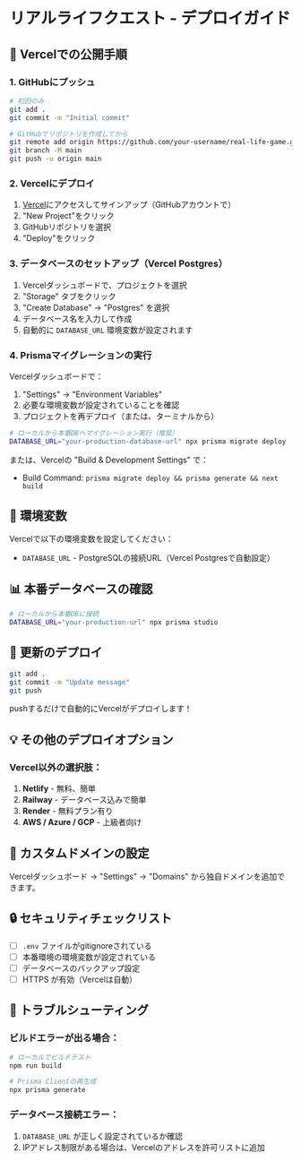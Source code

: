# リアルライフクエスト - デプロイガイド

## 🚀 Vercelでの公開手順

### 1. GitHubにプッシュ

```bash
# 初回のみ
git add .
git commit -m "Initial commit"

# GitHubでリポジトリを作成してから
git remote add origin https://github.com/your-username/real-life-game.git
git branch -M main
git push -u origin main
```

### 2. Vercelにデプロイ

1. [Vercel](https://vercel.com)にアクセスしてサインアップ（GitHubアカウントで）
2. "New Project"をクリック
3. GitHubリポジトリを選択
4. "Deploy"をクリック

### 3. データベースのセットアップ（Vercel Postgres）

1. Vercelダッシュボードで、プロジェクトを選択
2. "Storage" タブをクリック
3. "Create Database" → "Postgres" を選択
4. データベース名を入力して作成
5. 自動的に `DATABASE_URL` 環境変数が設定されます

### 4. Prismaマイグレーションの実行

Vercelダッシュボードで：
1. "Settings" → "Environment Variables"
2. 必要な環境変数が設定されていることを確認
3. プロジェクトを再デプロイ（または、ターミナルから）

```bash
# ローカルから本番DBへマイグレーション実行（推奨）
DATABASE_URL="your-production-database-url" npx prisma migrate deploy
```

または、Vercelの "Build & Development Settings" で：
- Build Command: `prisma migrate deploy && prisma generate && next build`

## 🔑 環境変数

Vercelで以下の環境変数を設定してください：

- `DATABASE_URL` - PostgreSQLの接続URL（Vercel Postgresで自動設定）

## 📊 本番データベースの確認

```bash
# ローカルから本番DBに接続
DATABASE_URL="your-production-url" npx prisma studio
```

## 🔄 更新のデプロイ

```bash
git add .
git commit -m "Update message"
git push
```

pushするだけで自動的にVercelがデプロイします！

## 💡 その他のデプロイオプション

### Vercel以外の選択肢：

1. **Netlify** - 無料、簡単
2. **Railway** - データベース込みで簡単
3. **Render** - 無料プラン有り
4. **AWS / Azure / GCP** - 上級者向け

## 📱 カスタムドメインの設定

Vercelダッシュボード → "Settings" → "Domains" から独自ドメインを追加できます。

## 🔒 セキュリティチェックリスト

- [ ] `.env` ファイルがgitignoreされている
- [ ] 本番環境の環境変数が設定されている
- [ ] データベースのバックアップ設定
- [ ] HTTPS が有効（Vercelは自動）

## 🐛 トラブルシューティング

### ビルドエラーが出る場合：

```bash
# ローカルでビルドテスト
npm run build

# Prisma Clientの再生成
npx prisma generate
```

### データベース接続エラー：

1. `DATABASE_URL` が正しく設定されているか確認
2. IPアドレス制限がある場合は、Vercelのアドレスを許可リストに追加
